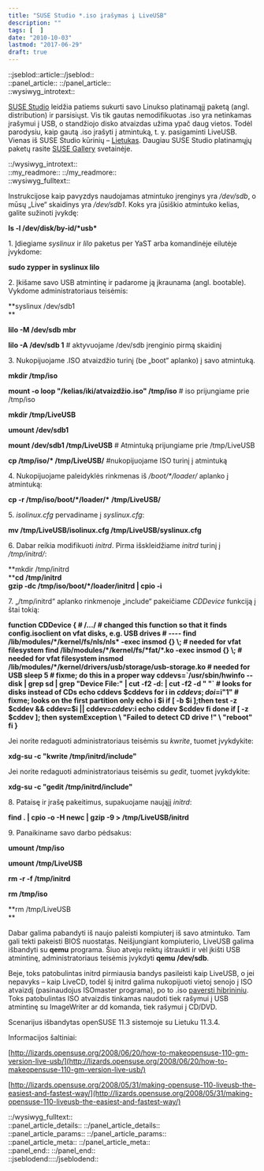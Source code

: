 ```yaml
---
title: "SUSE Studio *.iso įrašymas į LiveUSB"
description: ""
tags: [  ]
date: "2010-10-03"
lastmod: "2017-06-29"
draft: true
---
```

  
::jseblod::article::/jseblod::  
::panel\_article:: ::/panel\_article::  
::wysiwyg\_introtext::

[SUSE Studio](http://susestudio.com/) leidžia patiems sukurti savo Linukso platinamąjį paketą (angl. distribution) ir parsisiųst. Vis tik gautas nemodifikuotas .iso yra netinkamas įrašymui į USB, o standžiojo disko atvaizdas užima ypač daug vietos. Todėl parodysiu, kaip gautą .iso įrašyti į atmintuką, t. y. pasigaminti LiveUSB. Vienas iš SUSE Studio kūrinių – [Lietukas](http://ftp.akl.lt/users/embar/). Daugiau SUSE Studio platinamųjų paketų rasite [SUSE Gallery](http://susegallery.com/browse) svetainėje.

::/wysiwyg\_introtext::  
::my\_readmore:: ::/my\_readmore::  
::wysiwyg\_fulltext::

Instrukcijose kaip pavyzdys naudojamas atmintuko įrenginys yra _/dev/sdb_, o mūsų „Live“ skaidinys yra _/dev/sdb1_. Koks yra jūsiškio atmintuko kelias, galite sužinoti įvykdę:

**ls -l /dev/disk/by-id/\*usb\***

1\. Įdiegiame _syslinux_ ir _lilo_ paketus per YaST arba komandinėje eilutėje įvykdome:

**sudo zypper in syslinux lilo**

2\. Įkišame savo USB atmintinę ir padarome ją įkraunama (angl. bootable). Vykdome administratoriaus teisėmis:

**syslinux /dev/sdb1  
**

**lilo -M /dev/sdb mbr**

**lilo -A /dev/sdb 1** \# aktyvuojame /dev/sdb įrenginio pirmą skaidinį

3\. Nukopijuojame .ISO atvaizdžio turinį (be „boot“ aplanko) į savo atmintuką.

**mkdir /tmp/iso**

**mount -o loop "/kelias/iki/atvaizdžio.iso" /tmp/iso** # iso prijungiame prie /tmp/iso

**mkdir /tmp/LiveUSB**

**umount /dev/sdb1**

**mount /dev/sdb1 /tmp/LiveUSB** # Atmintuką prijungiame prie /tmp/LiveUSB

**cp /tmp/iso/\* /tmp/LiveUSB/** #nukopijuojame ISO turinį į atmintuką

4\. Nukopijuojame paleidyklės rinkmenas iš _/boot/\*/loader/_ aplanko į atmintuką:

**cp -r /tmp/iso/boot/\*/loader/\*** **/tmp/LiveUSB/**

5\. _isolinux.cfg_ pervadiname į _syslinux.cfg_:

**mv /tmp/LiveUSB/isolinux.cfg /tmp/LiveUSB/syslinux.cfg**

6\. Dabar reikia modifikuoti _initrd_. Pirma išskleidžiame _initrd_ turinį į _/tmp/initrd/_:

**mkdir /tmp/initrd  
****cd** **/tmp/initrd**  
**gzip -dc /tmp/iso/boot/\*/loader/initrd | cpio -i**

7\. „/tmp/initrd“ aplanko rinkmenoje „include“ pakeičiame _CDDevice_ funkciją į štai tokią:

**function CDDevice { # /.../ # changed this function so that it finds config.isoclient on vfat disks, e.g. USB drives # ---- find /lib/modules/\*/kernel/fs/nls/nls\* -exec insmod {} \\; # needed for vfat filesystem find /lib/modules/\*/kernel/fs/\*fat/\*.ko -exec insmod {} \\; # needed for vfat filesystem insmod /lib/modules/\*/kernel/drivers/usb/storage/usb-storage.ko # needed for USB sleep 5 # fixme; do this in a proper way cddevs=\`/usr/sbin/hwinfo --disk | grep sd | grep "Device File:" | cut -f2 -d: | cut -f2 -d " "\` # looks for disks instead of CDs echo cddevs $cddevs for i in $cddevs;do i=$i"1" # fixme; looks on the first partition only echo i $i if \[ -b $i \];then test -z $cddev && cddev=$i || cddev=$cddev:$i echo cddev $cddev fi done if \[ -z $cddev \]; then systemException \\ "Failed to detect CD drive !" \\ "reboot" fi }**

Jei norite redaguoti administratoriaus teisėmis su _kwrite_, tuomet įvykdykite:

**xdg-su -c "kwrite /tmp/initrd/include"**

Jei norite redaguoti administratoriaus teisėmis su _gedit_, tuomet įvykdykite:

**xdg-su -c "gedit /tmp/initrd/include"**

8\. Pataisę ir įrašę pakeitimus, supakuojame naująjį _initrd_:

**find . | cpio -o -H newc | gzip -9 > /tmp/LiveUSB/initrd**

9\. Panaikiname savo darbo pėdsakus:

**umount /tmp/iso**

**umount /tmp/LiveUSB**

**rm -r -f /tmp/initrd**

**rm /tmp/iso**

**rm /tmp/LiveUSB  
**

Dabar galima pabandyti iš naujo paleisti kompiuterį iš savo atmintuko. Tam gali tekti pakeisti BIOS nuostatas. Neišjungiant kompiuterio, LiveUSB galima išbandyti su **qemu** programa. Šiuo atveju reiktų ištraukti ir vėl įkišti USB atmintinę, administratoriaus teisėmis įvykdyti **qemu /dev/sdb**.

Beje, toks patobulintas initrd pirmiausia bandys pasileisti kaip LiveUSB, o jei nepavyks – kaip LiveCD, todėl šį initrd galima nukopijuoti vietoj senojo į ISO atvaizdį (pasinaudojus ISOmaster programa), po to .iso [paversti hibrininiu](index.php/pamokos/10-diegimas/33-livecd-iso-atvaizdio-pavertimas-hibridiniu). Toks patobulintas ISO atvaizdis tinkamas naudoti tiek rašymui į USB atmintinę su ImageWriter ar dd komanda, tiek rašymui į CD/DVD.

Scenarijus išbandytas openSUSE 11.3 sistemoje su Lietuku 11.3.4.

Informacijos šaltiniai:

[http://lizards.opensuse.org/2008/06/20/how-to-makeopensuse-110-gm-version-live-usb/](http://lizards.opensuse.org/2008/06/20/how-to-makeopensuse-110-gm-version-live-usb/)

[http://lizards.opensuse.org/2008/05/31/making-opensuse-110-liveusb-the-easiest-and-fastest-way/](http://lizards.opensuse.org/2008/05/31/making-opensuse-110-liveusb-the-easiest-and-fastest-way/)

::/wysiwyg\_fulltext::  
::panel\_article\_details:: ::/panel\_article\_details::  
::panel\_article\_params:: ::/panel\_article\_params::  
::panel\_article\_meta:: ::/panel\_article\_meta::  
::panel\_end:: ::/panel\_end::  
::jseblodend::::/jseblodend::
